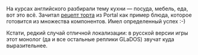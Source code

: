 ﻿На курсах английского разбирали тему кухни — посуда, мебель, еда, вот это всё. Зачитал [рецепт торта](https://www.youtube.com/watch?v=fXzr5iwGFfE) из Portal как пример блюда, которое готовится из множества компонентов. Имел определенный успех :-)

Кстати, редкий случай отличной локализации: в русской версии игры этот монолог (да и все остальные реплики GLaDOS) звучат куда выразительнее.